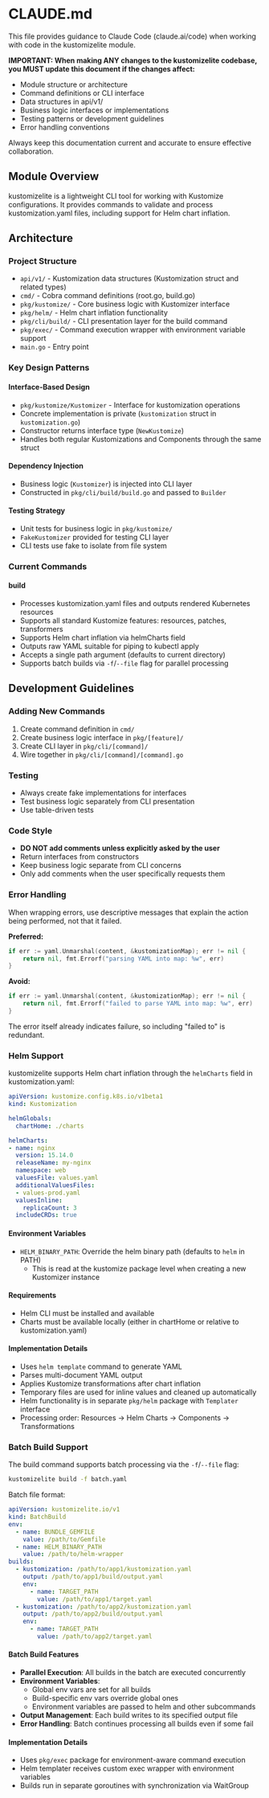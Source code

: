 # CLAUDE.md

This file provides guidance to Claude Code (claude.ai/code) when working with code in the kustomizelite module.

**IMPORTANT: When making ANY changes to the kustomizelite codebase, you MUST update this document if the changes affect:**
- Module structure or architecture
- Command definitions or CLI interface
- Data structures in api/v1/
- Business logic interfaces or implementations
- Testing patterns or development guidelines
- Error handling conventions

Always keep this documentation current and accurate to ensure effective collaboration.

## Module Overview

kustomizelite is a lightweight CLI tool for working with Kustomize configurations. It provides commands to validate and process kustomization.yaml files, including support for Helm chart inflation.

## Architecture

### Project Structure
- `api/v1/` - Kustomization data structures (Kustomization struct and related types)
- `cmd/` - Cobra command definitions (root.go, build.go)
- `pkg/kustomize/` - Core business logic with Kustomizer interface
- `pkg/helm/` - Helm chart inflation functionality
- `pkg/cli/build/` - CLI presentation layer for the build command
- `pkg/exec/` - Command execution wrapper with environment variable support
- `main.go` - Entry point

### Key Design Patterns

#### Interface-Based Design
- `pkg/kustomize/Kustomizer` - Interface for kustomization operations
- Concrete implementation is private (`kustomization` struct in `kustomization.go`)
- Constructor returns interface type (`NewKustomize`)
- Handles both regular Kustomizations and Components through the same struct

#### Dependency Injection
- Business logic (`Kustomizer`) is injected into CLI layer
- Constructed in `pkg/cli/build/build.go` and passed to `Builder`

#### Testing Strategy
- Unit tests for business logic in `pkg/kustomize/`
- `FakeKustomizer` provided for testing CLI layer
- CLI tests use fake to isolate from file system

### Current Commands

#### build
- Processes kustomization.yaml files and outputs rendered Kubernetes resources
- Supports all standard Kustomize features: resources, patches, transformers
- Supports Helm chart inflation via helmCharts field
- Outputs raw YAML suitable for piping to kubectl apply
- Accepts a single path argument (defaults to current directory)
- Supports batch builds via `-f`/`--file` flag for parallel processing

## Development Guidelines

### Adding New Commands
1. Create command definition in `cmd/`
2. Create business logic interface in `pkg/[feature]/`
3. Create CLI layer in `pkg/cli/[command]/`
4. Wire together in `pkg/cli/[command]/[command].go`

### Testing
- Always create fake implementations for interfaces
- Test business logic separately from CLI presentation
- Use table-driven tests

### Code Style
- **DO NOT add comments unless explicitly asked by the user**
- Return interfaces from constructors
- Keep business logic separate from CLI concerns
- Only add comments when the user specifically requests them

### Error Handling
When wrapping errors, use descriptive messages that explain the action being performed, not that it failed.

**Preferred:**
```go
if err := yaml.Unmarshal(content, &kustomizationMap); err != nil {
    return nil, fmt.Errorf("parsing YAML into map: %w", err)
}
```

**Avoid:**
```go
if err := yaml.Unmarshal(content, &kustomizationMap); err != nil {
    return nil, fmt.Errorf("failed to parse YAML into map: %w", err)
}
```

The error itself already indicates failure, so including "failed to" is redundant.

### Helm Support

kustomizelite supports Helm chart inflation through the `helmCharts` field in kustomization.yaml:

```yaml
apiVersion: kustomize.config.k8s.io/v1beta1
kind: Kustomization

helmGlobals:
  chartHome: ./charts

helmCharts:
- name: nginx
  version: 15.14.0
  releaseName: my-nginx
  namespace: web
  valuesFile: values.yaml
  additionalValuesFiles:
  - values-prod.yaml
  valuesInline:
    replicaCount: 3
  includeCRDs: true
```

#### Environment Variables
- `HELM_BINARY_PATH`: Override the helm binary path (defaults to `helm` in PATH)
  - This is read at the kustomize package level when creating a new Kustomizer instance

#### Requirements
- Helm CLI must be installed and available
- Charts must be available locally (either in chartHome or relative to kustomization.yaml)

#### Implementation Details
- Uses `helm template` command to generate YAML
- Parses multi-document YAML output
- Applies Kustomize transformations after chart inflation
- Temporary files are used for inline values and cleaned up automatically
- Helm functionality is in separate `pkg/helm` package with `Templater` interface
- Processing order: Resources → Helm Charts → Components → Transformations

### Batch Build Support

The build command supports batch processing via the `-f`/`--file` flag:

```bash
kustomizelite build -f batch.yaml
```

Batch file format:
```yaml
apiVersion: kustomizelite.io/v1
kind: BatchBuild
env:
  - name: BUNDLE_GEMFILE
    value: /path/to/Gemfile
  - name: HELM_BINARY_PATH
    value: /path/to/helm-wrapper
builds:
  - kustomization: /path/to/app1/kustomization.yaml
    output: /path/to/app1/build/output.yaml
    env:
      - name: TARGET_PATH
        value: /path/to/app1/target.yaml
  - kustomization: /path/to/app2/kustomization.yaml
    output: /path/to/app2/build/output.yaml
    env:
      - name: TARGET_PATH
        value: /path/to/app2/target.yaml
```

#### Batch Build Features
- **Parallel Execution**: All builds in the batch are executed concurrently
- **Environment Variables**: 
  - Global env vars are set for all builds
  - Build-specific env vars override global ones
  - Environment variables are passed to helm and other subcommands
- **Output Management**: Each build writes to its specified output file
- **Error Handling**: Batch continues processing all builds even if some fail

#### Implementation Details
- Uses `pkg/exec` package for environment-aware command execution
- Helm templater receives custom exec wrapper with environment variables
- Builds run in separate goroutines with synchronization via WaitGroup